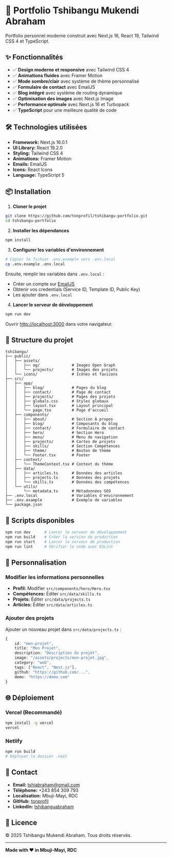 # 🚀 Portfolio Tshibangu Mukendi Abraham

Portfolio personnel moderne construit avec Next.js 16, React 19, Tailwind CSS 4 et TypeScript.

## ✨ Fonctionnalités

- ✅ **Design moderne et responsive** avec Tailwind CSS 4
- ✅ **Animations fluides** avec Framer Motion
- ✅ **Mode sombre/clair** avec système de thème personnalisé
- ✅ **Formulaire de contact** avec EmailJS
- ✅ **Blog intégré** avec système de routing dynamique
- ✅ **Optimisation des images** avec Next.js Image
- ✅ **Performance optimale** avec Next.js 16 et Turbopack
- ✅ **TypeScript** pour une meilleure qualité de code

## 🛠️ Technologies utilisées

- **Framework:** Next.js 16.0.1
- **UI Library:** React 19.2.0
- **Styling:** Tailwind CSS 4
- **Animations:** Framer Motion
- **Emails:** EmailJS
- **Icons:** React Icons
- **Language:** TypeScript 5

## 📦 Installation

1. **Cloner le projet**

```bash
git clone https://github.com/tonprofil/tshibangu-portfolio.git
cd tshibangu-portfolio
```

2. **Installer les dépendances**

```bash
npm install
```

3. **Configurer les variables d'environnement**

```bash
# Copier le fichier .env.example vers .env.local
cp .env.example .env.local
```

Ensuite, remplir les variables dans `.env.local` :

- Créer un compte sur [EmailJS](https://www.emailjs.com/)
- Obtenir vos credentials (Service ID, Template ID, Public Key)
- Les ajouter dans `.env.local`

4. **Lancer le serveur de développement**

```bash
npm run dev
```

Ouvrir [http://localhost:3000](http://localhost:3000) dans votre navigateur.

## 📂 Structure du projet

```
tshibangu/
├── public/
│   ├── assets/
│   │   ├── og/              # Images Open Graph
│   │   └── projects/        # Images des projets
│   └── icons/               # Icônes et favicons
├── src/
│   ├── app/
│   │   ├── blog/            # Pages du blog
│   │   ├── contact/         # Page de contact
│   │   ├── projects/        # Pages des projets
│   │   ├── globals.css      # Styles globaux
│   │   ├── layout.tsx       # Layout principal
│   │   └── page.tsx         # Page d'accueil
│   ├── components/
│   │   ├── about/           # Section À propos
│   │   ├── blog/            # Composants du blog
│   │   ├── contact/         # Formulaire de contact
│   │   ├── hero/            # Section Hero
│   │   ├── menu/            # Menu de navigation
│   │   ├── projects/        # Cartes de projets
│   │   ├── skills/          # Section Compétences
│   │   ├── theme/           # Bouton de thème
│   │   └── Footer.tsx       # Footer
│   ├── context/
│   │   └── ThemeContext.tsx # Context du thème
│   ├── data/
│   │   ├── articles.ts      # Données des articles
│   │   ├── projects.ts      # Données des projets
│   │   └── skills.ts        # Données des compétences
│   └── utils/
│       └── metadata.ts      # Métadonnées SEO
├── .env.local               # Variables d'environnement
├── .env.example             # Exemple de variables
└── package.json
```

## 🚀 Scripts disponibles

```bash
npm run dev      # Lancer le serveur de développement
npm run build    # Créer la version de production
npm run start    # Lancer le serveur de production
npm run lint     # Vérifier le code avec ESLint
```

## 📝 Personnalisation

### Modifier les informations personnelles

- **Profil:** Modifier `src/components/hero/Hero.tsx`
- **Compétences:** Éditer `src/data/skills.ts`
- **Projets:** Éditer `src/data/projects.ts`
- **Articles:** Éditer `src/data/articles.ts`

### Ajouter des projets

Ajouter un nouveau projet dans `src/data/projects.ts` :

```typescript
{
	id: "mon-projet",
	title: "Mon Projet",
	description: "Description du projet",
	image: "/assets/projects/mon-projet.jpg",
	category: "web",
	tags: ["React", "Next.js"],
	github: "https://github.com/...",
	demo: "https://demo.com"
}
```

## 🌐 Déploiement

### Vercel (Recommandé)

```bash
npm install -g vercel
vercel
```

### Netlify

```bash
npm run build
# Déployer le dossier .next
```

## 📧 Contact

- **Email:** tshiabraham@gmail.com
- **Téléphone:** +243 854 309 793
- **Localisation:** Mbuji-Mayi, RDC
- **GitHub:** [tonprofil](https://github.com/tonprofil)
- **LinkedIn:** [tshibanguabraham](https://linkedin.com/in/tshibanguabraham)

## 📄 Licence

© 2025 Tshibangu Mukendi Abraham. Tous droits réservés.

---

**Made with ❤️ in Mbuji-Mayi, RDC**
